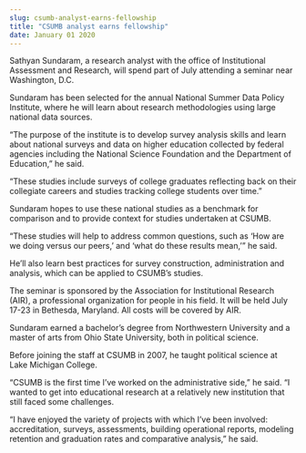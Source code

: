 ```yaml
---
slug: csumb-analyst-earns-fellowship
title: "CSUMB analyst earns fellowship"
date: January 01 2020
---
```


 
<p>
  Sathyan Sundaram, a research analyst with the office of Institutional
  Assessment and Research, will spend part of July attending a seminar near
  Washington, D.C.
</p>
<p>
  Sundaram has been selected for the annual National Summer Data Policy
  Institute, where he will learn about research methodologies using large
  national data sources.
</p>
<p>
  “The purpose of the institute is to develop survey analysis skills and learn
  about national surveys and data on higher education collected by federal
  agencies including the National Science Foundation and the Department of
  Education,” he said.
</p>
<p>
  “These studies include surveys of college graduates reflecting back on their
  collegiate careers and studies tracking college students over time.”
</p>
<p>
  Sundaram hopes to use these national studies as a benchmark for comparison and
  to provide context for studies undertaken at CSUMB.
</p>
<p>
  “These studies will help to address common questions, such as ‘How are we
  doing versus our peers,’ and ‘what do these results mean,’” he said.
</p>
<p>
  He’ll also learn best practices for survey construction, administration and
  analysis, which can be applied to CSUMB’s studies.
</p>
<p>
  The seminar is sponsored by the Association for Institutional Research (AIR),
  a professional organization for people in his field. It will be held July
  17-23 in Bethesda, Maryland. All costs will be covered by AIR.
</p>
<p>
  Sundaram earned a bachelor’s degree from Northwestern University and a master
  of arts from Ohio State University, both in political science.
</p>
<p>
  Before joining the staff at CSUMB in 2007, he taught political science at Lake
  Michigan College.
</p>
<p>
  “CSUMB is the first time I’ve worked on the administrative side,” he said. “I
  wanted to get into educational research at a relatively new institution that
  still faced some challenges.
</p>
<p>
  “I have enjoyed the variety of projects with which I’ve been involved:
  accreditation, surveys, assessments, building operational reports, modeling
  retention and graduation rates and comparative analysis,” he said.
</p>
 
